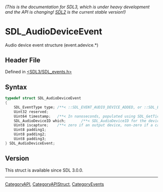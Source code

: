 ###### (This is the documentation for SDL3, which is under heavy development and the API is changing! [SDL2](https://wiki.libsdl.org/SDL2/) is the current stable version!)
# SDL_AudioDeviceEvent

Audio device event structure (event.adevice.*)

## Header File

Defined in [<SDL3/SDL_events.h>](https://github.com/libsdl-org/SDL/blob/main/include/SDL3/SDL_events.h)

## Syntax

```c
typedef struct SDL_AudioDeviceEvent
{
    SDL_EventType type; /**< ::SDL_EVENT_AUDIO_DEVICE_ADDED, or ::SDL_EVENT_AUDIO_DEVICE_REMOVED, or ::SDL_EVENT_AUDIO_DEVICE_FORMAT_CHANGED */
    Uint32 reserved;
    Uint64 timestamp;   /**< In nanoseconds, populated using SDL_GetTicksNS() */
    SDL_AudioDeviceID which;       /**< SDL_AudioDeviceID for the device being added or removed or changing */
    Uint8 iscapture;    /**< zero if an output device, non-zero if a capture device. */
    Uint8 padding1;
    Uint8 padding2;
    Uint8 padding3;
} SDL_AudioDeviceEvent;
```

## Version

This struct is available since SDL 3.0.0.

----
[CategoryAPI](CategoryAPI), [CategoryAPIStruct](CategoryAPIStruct), [CategoryEvents](CategoryEvents)

